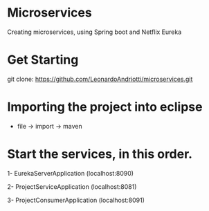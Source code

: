 # Microservices

Creating microservices, using Spring boot and Netflix Eureka




# Get Starting

git clone: https://github.com/LeonardoAndriotti/microservices.git


# Importing the project into eclipse
* file -> import -> maven

# Start the services, in this order.

1- EurekaServerApplication (localhost:8090)

2- ProjectServiceApplication (localhost:8081)

3- ProjectConsumerApplication (localhost:8091)

